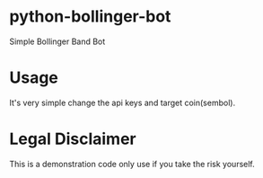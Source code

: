 # python-bollinger-bot
Simple Bollinger Band Bot

# Usage
It's very simple change the api keys and target coin(sembol).

# Legal Disclaimer
This is a demonstration code only use if you take the risk yourself.
